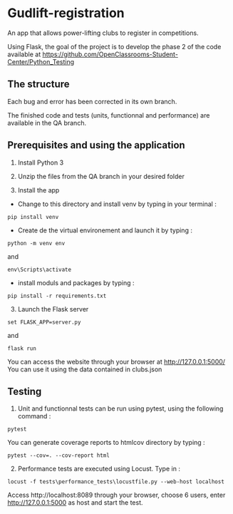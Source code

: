 # Gudlift-registration

An app that allows power-lifting clubs to register in competitions.

Using Flask, the goal of the project is to develop the phase 2 of the code available at https://github.com/OpenClassrooms-Student-Center/Python_Testing


## The structure

Each bug and error has been corrected in its own branch.

The finished code and tests (units, functionnal and performance) are available in the QA branch.


## Prerequisites and using the application

1. Install Python 3

2. Unzip the files from the QA branch in your desired folder

3. Install the app 

- Change to this directory and install venv by typing in your terminal :
```
pip install venv
```
- Create de the virtual environement and launch it by typing :
```
python -m venv env
```
and
```
env\Scripts\activate
```
- install moduls and packages by typing :
```
pip install -r requirements.txt
```


3. Launch the Flask server
```
set FLASK_APP=server.py
```
and
```
flask run
```

You can access the website through your browser at http://127.0.0.1:5000/
You can use it using the data contained in clubs.json 


## Testing

1. Unit and functionnal tests can be run using pytest, using the following command :
```
pytest
```

You can generate coverage reports to htmlcov directory by typing :
```
pytest --cov=. --cov-report html
```

2. Performance tests are executed using Locust. Type in :
```
locust -f tests\performance_tests\locustfile.py --web-host localhost
```

Access http://localhost:8089 through your browser, choose 6 users, enter http://127.0.0.1:5000 as host and start the test.
